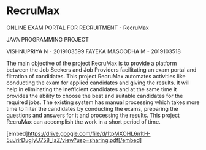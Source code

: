 # RecruMax
ONLINE EXAM PORTAL FOR RECRUITMENT - RecruMax

JAVA PROGRAMMING PROJECT

VISHNUPRIYA N - 2019103599
FAYEKA MASOODHA M - 2019103518

The main objective of the project RecruMax is to
provide a platform between the Job Seekers and Job Providers
facilitating an exam portal and filtration of candidates. This project
RecruMax automates activities like conducting the exam for
applied candidates and giving the results. It will help in eliminating
the inefficient candidates and at the same time it provides the
ability to choose the best and suitable candidates for the required
jobs.
The existing system has manual processing which
takes more time to filter the candidates by conducting the exams,
preparing the questions and answers for it and processing the
results. This project RecruMax can accomplish the work in a short
period of time.

[embed]https://drive.google.com/file/d/1tpMXOHL6n1tH-5uJrirDugIyU758_IaZ/view?usp=sharing.pdf[/embed]
